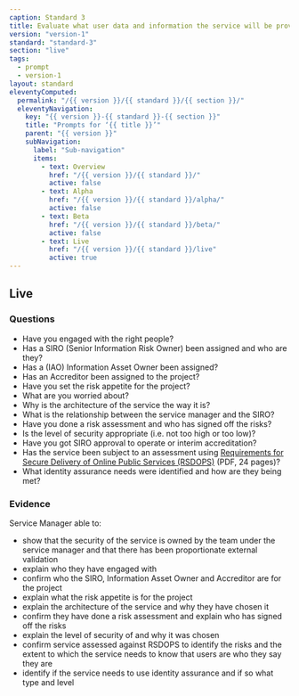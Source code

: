 ```yaml
---
caption: Standard 3
title: Evaluate what user data and information the service will be providing or storing, and address the security level, legal responsibilities, and risks associated with the service (consulting with experts where appropriate).
version: "version-1"
standard: "standard-3"
section: "live"
tags:
  - prompt
  - version-1
layout: standard
eleventyComputed:
  permalink: "/{{ version }}/{{ standard }}/{{ section }}/"
  eleventyNavigation:
    key: "{{ version }}-{{ standard }}-{{ section }}"
    title: "Prompts for ‘{{ title }}’"
    parent: "{{ version }}"
    subNavigation:
      label: "Sub-navigation"
      items:
        - text: Overview
          href: "/{{ version }}/{{ standard }}/"
          active: false
        - text: Alpha
          href: "/{{ version }}/{{ standard }}/alpha/"
          active: false
        - text: Beta
          href: "/{{ version }}/{{ standard }}/beta/"
          active: false
        - text: Live
          href: "/{{ version }}/{{ standard }}/live"
          active: true
---
```


## Live

### Questions

- Have you engaged with the right people?
- Has a SIRO (Senior Information Risk Owner) been assigned and who are they?
- Has a (IAO) Information Asset Owner been assigned?
- Has an Accreditor been assigned to the project?
- Have you set the risk appetite for the project?
- What are you worried about?
- Why is the architecture of the service the way it is?
- What is the relationship between the service manager and the SIRO?
- Have you done a risk assessment and who has signed off the risks?
- Is the level of security appropriate (i.e. not too high or too low)?
- Have you got SIRO approval to operate or interim accreditation?
- Has the service been subject to an assessment using [Requirements for Secure Delivery of Online Public Services (RSDOPS)](https://www.gov.uk/government/uploads/system/uploads/attachment_data/file/270969/GPG_43_RSDOPS_Annex_A__issue_1.1_Dec_2012.pdf) (PDF, 24 pages)?
- What identity assurance needs were identified and how are they being met?

### Evidence

Service Manager able to:

- show that the security of the service is owned by the team under the service manager and that there has been proportionate external validation
- explain who they have engaged with
- confirm who the SIRO, Information Asset Owner and Accreditor are for the project
- explain what the risk appetite is for the project
- explain the architecture of the service and why they have chosen it
- confirm they have done a risk assessment and explain who has signed off the risks
- explain the level of security of and why it was chosen
- confirm service assessed against RSDOPS to identify the risks and the extent to which the service needs to know that users are who they say they are
- identify if the service needs to use identity assurance and if so what type and level
